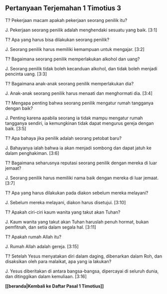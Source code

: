 ## Pertanyaan Terjemahan 1 Timotius 3 ##

T? Pekerjaan macam apakah pekerjaan seorang penilik itu?

J. Pekerjaan seorang penilik adalah menghendaki sesuatu yang baik. [3:1]

T? Apa yang harus bisa dilakukan seorang penilik?

J. Seorang penilik harus memiliki kemampuan untuk mengajar. [3:2]

T? Bagaimana seorang penilik memperlakukan alkohol dan uang?

J. Seorang penilik tidak boleh kecanduan alkohol, dan tidak boleh menjadi pencinta uang. [3:3]

T? Bagaimana anak-anak seorang penilik memperlakukan dia?

J. Anak-anak seorang penilik harus menaati dan menghormati dia. [3:4]

T? Mengapa penting bahwa seorang penilik mengatur rumah tangganya dengan baik?

J. Penting karena apabila seorang ia tidak mampu mengatur rumah tangganya sendiri, ia kemungkinan tidak dapat mengurus gereja dengan baik. [3:5]

T? Apa bahaya jika penilik adalah seorang petobat baru?

J. Bahayanya ialah bahwa ia akan menjadi sombong dan dapat jatuh ke dalam penghakiman. [3:6]

T? Bagaimana seharusnya reputasi seorang penilik dengan mereka di luar jemaat?

J. Seorang penilik harus memiliki nama baik dengan mereka di luar jemaat. [3:7]

T? Apa yang harus dilakukan pada diakon sebelum mereka melayani?

J. Sebelum mereka melayani, diakon harus disetujui. [3:10]

T? Apakah ciri-ciri kaum wanita yang takut akan Tuhan?

J. Kaum wanita yang takut akan Tuhan haruslah penuh hormat, bukan pemfitnah, dan setia dalam segala hal. [3:11]

T? Apakah rumah Allah itu?

J. Rumah Allah adalah gereja. [3:15]

T? Setelah Yesus menyatakan diri dalam daging, dibenarkan dalam Roh, dan disaksikan oleh para malaikat, apa yang ia lakukan?

J. Yesus diberitakan di antara bangsa-bangsa, dipercayai di seluruh dunia, dan ditinggikan dalam kemuliaan. [3:16]

__[[beranda|Kembali ke Daftar Pasal 1 Timotius]]__

